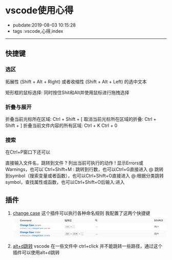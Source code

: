 # vscode使用心得

- pubdate:2019-08-03 10:15:28
- tags :vscode,心得,index

------

## 快捷键

### 选区

拓展性 (Shift + Alt + Right) 或者收缩性 (Shift + Alt + Left) 的选中文本

矩形框的鼠标选择: 同时按住Shit和Alt并使用鼠标进行拖拽选择

### 折叠与展开

折叠当前光标所在区域: Ctrl + Shift + [
取消当前光标所在区域的折叠: Ctrl + Shift + ]
折叠当前文件内容的所有区域: Ctrl + K Ctrl + 0

### 搜索

在Ctrl+P窗口下还可以

直接输入文件名，跳转到文件
? 列出当前可执行的动作
! 显示Errors或Warnings，也可以`Ctrl+Shift+M
: 跳转到行数，也可以Ctrl+G直接进入
@ 跳转到symbol（搜索变量或者函数），也可以Ctrl+Shift+O直接进入
@:根据分类跳转symbol，查找属性或函数，也可以Ctrl+Shift+O后输入:进入

## 插件

1. [change case](https://marketplace.visualstudio.com/items?itemName=wmaurer.change-case)
    这个插件可以执行各种命名规则
    我配置了这两个快捷键 ![快捷键配置](./快捷键配置.png)

2. [alt+d跳转](https://marketplace.visualstudio.com/items?itemName=jack89ita.open-file-from-path)
    vscode 在一些文件中 ctrl+click 并不能跳转一些路径，通过这个插件可以使用alt+d跳转
